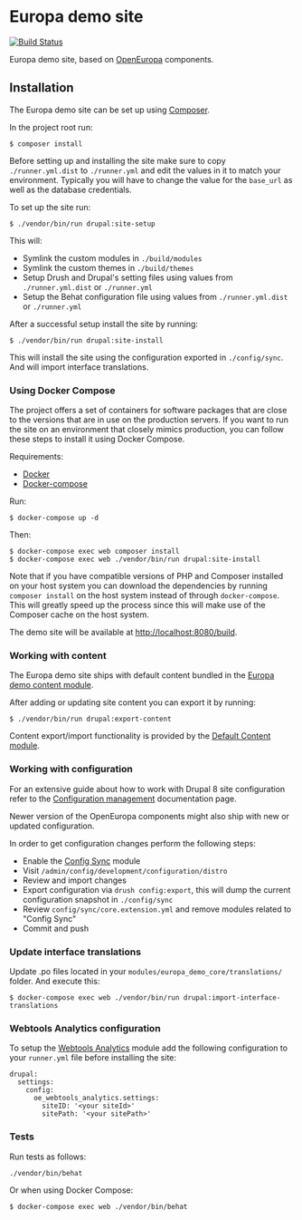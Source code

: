 # Europa demo site

[![Build Status](https://drone.fpfis.eu/api/badges/ec-europa/europa-demo/status.svg?branch=master)](https://drone.fpfis.eu/ec-europa/europa-demo)

Europa demo site, based on [OpenEuropa][1] components.

## Installation

The Europa demo site can be set up using [Composer][2].

In the project root run:

```
$ composer install
```

Before setting up and installing the site make sure to copy `./runner.yml.dist` to `./runner.yml` and edit the values in
it to match your environment. Typically you will have to change the value for the `base_url` as well as the database
credentials.

To set up the site run:

```
$ ./vendor/bin/run drupal:site-setup
```

This will:

- Symlink the custom modules in `./build/modules`
- Symlink the custom themes in `./build/themes`
- Setup Drush and Drupal's setting files using values from `./runner.yml.dist` or `./runner.yml`
- Setup the Behat configuration file using values from `./runner.yml.dist` or `./runner.yml`

After a successful setup install the site by running:

```
$ ./vendor/bin/run drupal:site-install
```

This will install the site using the configuration exported in `./config/sync`.
And will import interface translations.


### Using Docker Compose

The project offers a set of containers for software packages that are close to the versions that are in use on the
production servers. If you want to run the site on an environment that closely mimics production, you can follow these
steps to install it using Docker Compose.

Requirements:

- [Docker][3]
- [Docker-compose][4]

Run:

```
$ docker-compose up -d
```

Then:

```
$ docker-compose exec web composer install
$ docker-compose exec web ./vendor/bin/run drupal:site-install
```

Note that if you have compatible versions of PHP and Composer installed on your host system you can download the
dependencies by running `composer install` on the host system instead of through `docker-compose`. This will greatly speed
up the process since this will make use of the Composer cache on the host system.

The demo site will be available at [http://localhost:8080/build](http://localhost:8080/build).

### Working with content

The Europa demo site ships with default content bundled in the [Europa demo content module](./modules/europa_demo_content).

After adding or updating site content you can export it by running:

```
$ ./vendor/bin/run drupal:export-content
```

Content export/import functionality is provided by the [Default Content module][5].

### Working with configuration

For an extensive guide about how to work with Drupal 8 site configuration refer to the [Configuration management][6]
documentation page.

Newer version of the OpenEuropa components might also ship with new or updated configuration.

In order to get configuration changes perform the following steps:

- Enable the [Config Sync][7] module
- Visit `/admin/config/development/configuration/distro`
- Review and import changes
- Export configuration via `drush config:export`, this will dump the current configuration snapshot in `./config/sync`
- Review `config/sync/core.extension.yml` and remove modules related to "Config Sync"
- Commit and push

### Update interface translations

Update .po files located in your `modules/europa_demo_core/translations/` folder.
And execute this:
```
$ docker-compose exec web ./vendor/bin/run drupal:import-interface-translations
```

### Webtools Analytics configuration

To setup the [Webtools Analytics](https://github.com/openeuropa/oe_webtools) module add the following configuration to your `runner.yml` file before installing the site:
```
drupal:
  settings:
    config:
      oe_webtools_analytics.settings:
        siteID: '<your siteId>'
        sitePath: '<your sitePath>'
```

### Tests

Run tests as follows:

```
./vendor/bin/behat
```

Or when using Docker Compose:

```
$ docker-compose exec web ./vendor/bin/behat
```

[1]: https://github.com/openeuropa/openeuropa
[2]: https://getcomposer.org
[3]: https://www.docker.com/get-docker
[4]: https://docs.docker.com/compose
[5]: https://www.drupal.org/project/default_content
[6]: https://www.drupal.org/docs/8/configuration-management
[7]: https://www.drupal.org/project/config_sync
